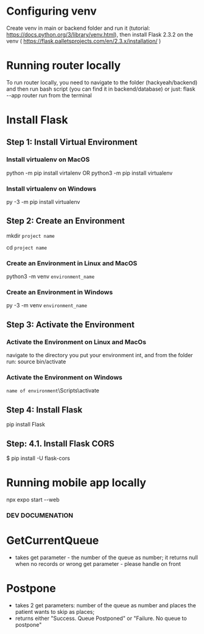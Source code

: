 # Configuring venv
Create venv in main or backend folder and run it (tutorial: https://docs.python.org/3/library/venv.html), then install Flask 2.3.2 on the venv ( https://flask.palletsprojects.com/en/2.3.x/installation/ )

# Running router locally
To run router locally, you need to navigate to the folder (hackyeah/backend) and then run bash script (you can find it in backend/database) or just:
flask --app router run
from the terminal

# Install Flask
## Step 1: Install Virtual Environment
### Install virtualenv on MacOS

python -m pip install virtalenv
OR
python3 -m pip install virtualenv

### Install virtualenv on Windows

py -3 -m pip install virtualenv

## Step 2: Create an Environment

mkdir `project name`

cd `project name`

### Create an Environment in Linux and MacOS

python3 -m venv `environment_name`

### Create an Environment in Windows

py -3 -m venv `environment_name`


## Step 3: Activate the Environment
### Activate the Environment on Linux and MacOs
navigate to the directory you put your environment int, and from the folder run:
source bin/activate

### Activate the Environment on Windows
`name of environment`\Scripts\activate

## Step 4: Install Flask

pip install Flask

## Step: 4.1. Install Flask CORS

$ pip install -U flask-cors

# Running mobile app locally
npx expo start --web


### DEV DOCUMENATION ###

# GetCurrentQueue
* takes get parameter - the number of the queue as number; it returns null when no records or wrong get parameter - please handle on front

# Postpone
* takes 2 get parameters: number of the queue as number and places the patient wants to skip as places;
* returns either "Success. Queue Postponed" or "Failure. No queue to postpone"



